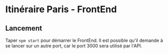 # Itinéraire Paris - FrontEnd

## Lancement
Taper `npm start` pour démarrer le FrontEnd. Il est possible qu'il demande à se lancer sur un autre port, car le port 3000 sera utilisé par l'API.